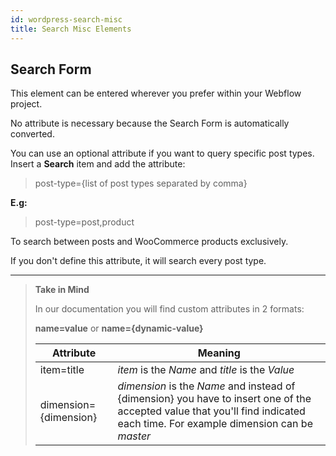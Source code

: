 ```yaml
---
id: wordpress-search-misc
title: Search Misc Elements
---
```


## Search Form
This element can be entered wherever you prefer within your Webflow project.

No attribute is necessary because the Search Form is automatically converted. 

You can use an optional attribute if you want to query specific post types. 
Insert a **Search** item and add the attribute:

> post-type={list of post types separated by comma}

**E.g:** 
> post-type=post,product

To search between posts and WooCommerce products exclusively. 

If you don't define this attribute, it will search every post type.



---------
> **Take in Mind**
>
> In our documentation you will find custom attributes in 2 formats:
>
> **name=value** or **name={dynamic-value}**
>
>
> **Attribute**             | **Meaning** | 
> -------------             | --------------- |
> | item=title              | *item* is the *Name* and *title* is the *Value* |
> | dimension={dimension}   | *dimension* is the *Name* and instead of {dimension} you have to insert one of the accepted value that you'll find indicated each time. For example dimension can be *master*|